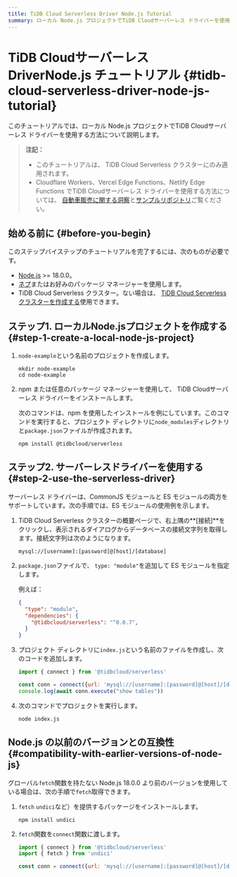 ```yaml
---
title: TiDB Cloud Serverless Driver Node.js Tutorial
summary: ローカル Node.js プロジェクトでTiDB Cloudサーバーレス ドライバーを使用する方法を学習します。
---
```


# TiDB CloudサーバーレスDriverNode.js チュートリアル {#tidb-cloud-serverless-driver-node-js-tutorial}

このチュートリアルでは、ローカル Node.js プロジェクトでTiDB Cloudサーバーレス ドライバーを使用する方法について説明します。

> **注記：**
>
> -   このチュートリアルは、 TiDB Cloud Serverless クラスターにのみ適用されます。
> -   Cloudflare Workers、Vercel Edge Functions、Netlify Edge Functions でTiDB Cloudサーバーレス ドライバーを使用する方法については、 [自動車販売に関する洞察](https://car-sales-insight.vercel.app/)と[サンプルリポジトリ](https://github.com/tidbcloud/car-sales-insight)ご覧ください。

## 始める前に {#before-you-begin}

このステップバイステップのチュートリアルを完了するには、次のものが必要です。

-   [Node.js](https://nodejs.org/en) &gt;= 18.0.0。
-   [ネプ](https://docs.npmjs.com/downloading-and-installing-node-js-and-npm)またはお好みのパッケージ マネージャーを使用します。
-   TiDB Cloud Serverless クラスター。ない場合は、 [TiDB Cloud Serverless クラスターを作成する](/develop/dev-guide-build-cluster-in-cloud.md)使用できます。

## ステップ1. ローカルNode.jsプロジェクトを作成する {#step-1-create-a-local-node-js-project}

1.  `node-example`という名前のプロジェクトを作成します。

    ```shell
    mkdir node-example
    cd node-example
    ```

2.  npm または任意のパッケージ マネージャーを使用して、 TiDB Cloudサーバーレス ドライバーをインストールします。

    次のコマンドは、npm を使用したインストールを例にしています。このコマンドを実行すると、プロジェクト ディレクトリに`node_modules`ディレクトリと`package.json`ファイルが作成されます。

        npm install @tidbcloud/serverless

## ステップ2. サーバーレスドライバーを使用する {#step-2-use-the-serverless-driver}

サーバーレス ドライバーは、CommonJS モジュールと ES モジュールの両方をサポートしています。次の手順では、ES モジュールの使用例を示します。

1.  TiDB Cloud Serverless クラスターの概要ページで、右上隅の**[接続]**をクリックし、表示されるダイアログからデータベースの接続文字列を取得します。接続文字列は次のようになります。

        mysql://[username]:[password]@[host]/[database]

2.  `package.json`ファイルで、 `type: "module"`を追加して ES モジュールを指定します。

    例えば：

    ```json
    {
      "type": "module",
      "dependencies": {
        "@tidbcloud/serverless": "^0.0.7",
      }
    }
    ```

3.  プロジェクト ディレクトリに`index.js`という名前のファイルを作成し、次のコードを追加します。

    ```js
    import { connect } from '@tidbcloud/serverless'

    const conn = connect({url: 'mysql://[username]:[password]@[host]/[database]'}) // replace with your TiDB Cloud Serverless cluster information
    console.log(await conn.execute("show tables"))
    ```

4.  次のコマンドでプロジェクトを実行します。

        node index.js

## Node.js の以前のバージョンとの互換性 {#compatibility-with-earlier-versions-of-node-js}

グローバル`fetch`関数を持たない Node.js 18.0.0 より前のバージョンを使用している場合は、次の手順で`fetch`取得できます。

1.  `fetch` `undici`など）を提供するパッケージをインストールします。

        npm install undici

2.  `fetch`関数を`connect`関数に渡します。

    ```js
    import { connect } from '@tidbcloud/serverless'
    import { fetch } from 'undici'

    const conn = connect({url: 'mysql://[username]:[password]@[host]/[database]',fetch})
    ```
